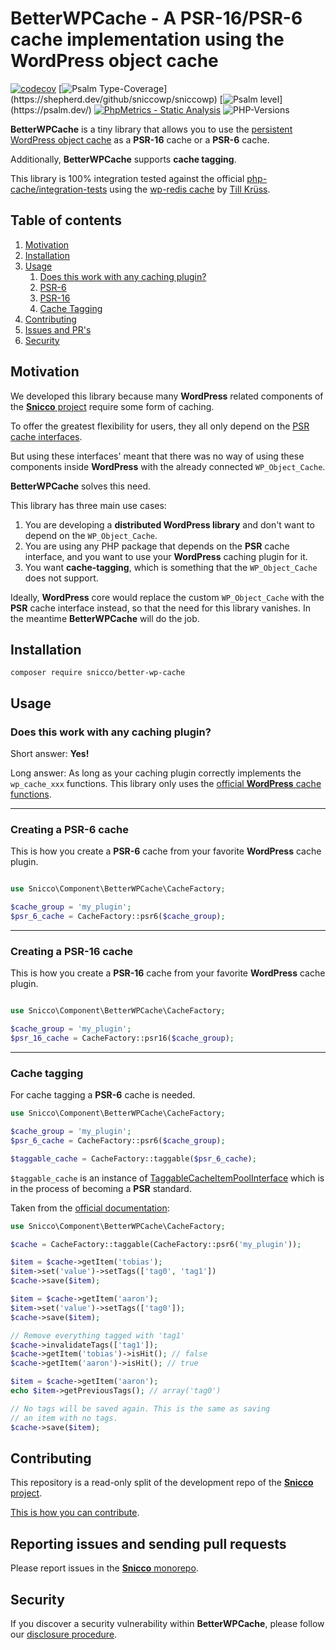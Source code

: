 # BetterWPCache - A PSR-16/PSR-6 cache implementation using the WordPress object cache

[![codecov](https://img.shields.io/badge/Coverage-100%25-success
)](https://codecov.io/gh/sniccowp/sniccowp)
[![Psalm Type-Coverage](https://shepherd.dev/github/sniccowp/sniccowp/coverage.svg?)](https://shepherd.dev/github/sniccowp/sniccowp)
[![Psalm level](https://shepherd.dev/github/sniccowp/sniccowp/level.svg?)](https://psalm.dev/)
[![PhpMetrics - Static Analysis](https://img.shields.io/badge/PhpMetrics-Static_Analysis-2ea44f)](https://sniccowp.github.io/sniccowp/phpmetrics/BetterWPCache/index.html)
![PHP-Versions](https://img.shields.io/badge/PHP-%5E7.4%7C%5E8.0%7C%5E8.1-blue)

**BetterWPCache** is a tiny library that allows you to use
the [persistent WordPress object cache](https://developer.wordpress.org/reference/classes/wp_object_cache/)
as a **PSR-16** cache or a **PSR-6** cache.

Additionally, **BetterWPCache** supports **cache tagging**.

This library is 100% integration tested against the
official [php-cache/integration-tests](https://github.com/php-cache/integration-tests) using
the [wp-redis cache](https://github.com/rhubarbgroup/redis-cache) by [Till Krüss](https://github.com/tillkruss).

## Table of contents

1. [Motivation](#motivation)
2. [Installation](#installation)
3. [Usage](#usage)
    1. [Does this work with any caching plugin?]()
    2. [PSR-6](#creating-a-psr-16-cache)
    3. [PSR-16](#creating-a-psr-6-cache)
    4. [Cache Tagging](#cache-tagging)
4. [Contributing](#contributing)
5. [Issues and PR's](#reporting-issues-and-sending-pull-requests)
6. [Security](#security)

## Motivation

We developed this library because many **WordPress** related components of the
[**Snicco** project](https://github.com/snicco/snicco) require some form of caching.

To offer the greatest flexibility for users, they all only depend on
the [PSR cache interfaces](https://www.php-fig.org/psr/psr-6/).

But using these interfaces' meant that there was no way of using these components inside **WordPress**
with the already connected `WP_Object_Cache`.

**BetterWPCache** solves this need.

This library has three main use cases:

1. You are developing a **distributed WordPress library** and don't want to depend on the `WP_Object_Cache`.
2. You are using any PHP package that depends on the **PSR** cache interface, and you want to use your **WordPress**
   caching plugin for it.
3. You want **cache-tagging**, which is something that the `WP_Object_Cache` does not support.

Ideally, **WordPress** core would replace the custom `WP_Object_Cache` with the **PSR** cache interface instead, so that
the need for this library vanishes. In the meantime **BetterWPCache** will do the job.

## Installation

```shell
composer require snicco/better-wp-cache
```

## Usage

### Does this work with any caching plugin?

Short answer: **Yes!**

Long answer: As long as your caching plugin correctly implements the `wp_cache_xxx` functions. This library only uses
the
[official **WordPress** cache functions](https://github.com/WordPress/wordpress-develop/blob/5.9/src/wp-includes/cache.php).

---

### Creating a PSR-6 cache

This is how you create a **PSR-6** cache from your favorite **WordPress** cache plugin.

```php

use Snicco\Component\BetterWPCache\CacheFactory;

$cache_group = 'my_plugin';
$psr_6_cache = CacheFactory::psr6($cache_group);

```

---

### Creating a PSR-16 cache

This is how you create a **PSR-16** cache from your favorite **WordPress** cache plugin.

```php

use Snicco\Component\BetterWPCache\CacheFactory;

$cache_group = 'my_plugin';
$psr_16_cache = CacheFactory::psr16($cache_group);

```

---

### Cache tagging

For cache tagging a **PSR-6** cache is needed.

```php
use Snicco\Component\BetterWPCache\CacheFactory;

$cache_group = 'my_plugin';
$psr_6_cache = CacheFactory::psr6($cache_group);

$taggable_cache = CacheFactory::taggable($psr_6_cache);
```

`$taggable_cache` is an instance of [TaggableCacheItemPoolInterface](http://www.php-cache.com/en/latest/#tagging) which
is in the process of becoming a **PSR** standard.

Taken from the [official documentation](http://www.php-cache.com/en/latest/#tagging):

```php
use Snicco\Component\BetterWPCache\CacheFactory;

$cache = CacheFactory::taggable(CacheFactory::psr6('my_plugin'));

$item = $cache->getItem('tobias');
$item->set('value')->setTags(['tag0', 'tag1'])
$cache->save($item);

$item = $cache->getItem('aaron');
$item->set('value')->setTags(['tag0']);
$cache->save($item);

// Remove everything tagged with 'tag1'
$cache->invalidateTags(['tag1']);
$cache->getItem('tobias')->isHit(); // false
$cache->getItem('aaron')->isHit(); // true

$item = $cache->getItem('aaron');
echo $item->getPreviousTags(); // array('tag0')

// No tags will be saved again. This is the same as saving
// an item with no tags.
$cache->save($item);
```

## Contributing

This repository is a read-only split of the development repo of the [**Snicco** project](https://github.com/snicco/snicco).

[This is how you can contribute](https://github.com/snicco/snicco/blob/master/CONTRIBUTING.md).

## Reporting issues and sending pull requests

Please report issues in the
[**Snicco** monorepo](https://github.com/snicco/snicco/blob/master/CONTRIBUTING.md##using-the-issue-tracker).

## Security

If you discover a security vulnerability within **BetterWPCache**, please follow
our [disclosure procedure](https://github.com/snicco/snicco/blob/master/SECURITY.md).
